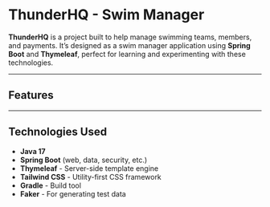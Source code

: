 # ThunderHQ - Swim Manager

**ThunderHQ** is a project built to help manage swimming teams, members, and payments. It’s designed as a swim manager application using **Spring Boot** and **Thymeleaf**, perfect for learning and experimenting with these technologies.

---

## Features



---

## Technologies Used

- **Java 17**  
- **Spring Boot** (web, data, security, etc.)  
- **Thymeleaf** - Server-side template engine  
- **Tailwind CSS** - Utility-first CSS framework  
- **Gradle** - Build tool  
- **Faker** - For generating test data  

